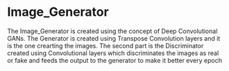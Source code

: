 # Image_Generator
The Image_Generator is created using the concept of Deep Convolutional GANs. The Generator is created using Transpose Convolution layers and it is the one crearting the images. The second part is the Discriminator created using Convolutional layers which discriminates the images as real or fake and feeds the output to the generator to make it better every epoch
